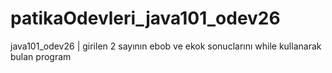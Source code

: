# patikaOdevleri_java101_odev26
java101_odev26 | girilen 2 sayının ebob ve ekok sonuclarını while kullanarak bulan program
